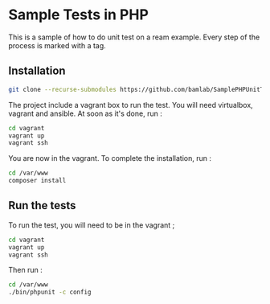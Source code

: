 Sample Tests in PHP
===================

This is a sample of how to do unit test on a ream example.
Every step of the process is marked with a tag.

## Installation

```bash
git clone --recurse-submodules https://github.com/bamlab/SamplePHPUnitTest.git

```

The project include a vagrant box to run the test. You will need virtualbox, vagrant and ansible. At soon as it's done, run :
```bash
cd vagrant
vagrant up
vagrant ssh
```

You are now in the vagrant. To complete the installation, run :
```bash
cd /var/www
composer install
```

## Run the tests

To run the test, you will need to be in the vagrant ;
```bash
cd vagrant
vagrant up
vagrant ssh
```

Then run :
```bash
cd /var/www
./bin/phpunit -c config
```
